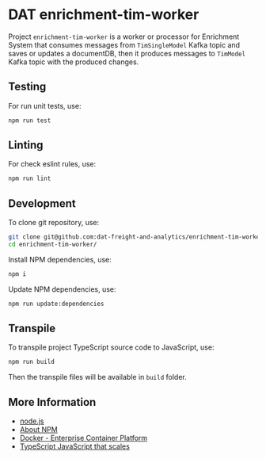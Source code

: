 # DAT enrichment-tim-worker

Project `enrichment-tim-worker` is a worker or processor for Enrichment System that consumes messages from `TimSingleModel` Kafka topic and saves or updates a documentDB, then it produces messages to `TimModel` Kafka topic with the produced changes.

## Testing

For run unit tests, use:

```sh
npm run test
```

## Linting

For check eslint rules, use:

```sh
npm run lint
```

## Development

To clone git repository, use:

```sh
git clone git@github.com:dat-freight-and-analytics/enrichment-tim-worker.git
cd enrichment-tim-worker/
```

Install NPM dependencies, use:

```sh
npm i
```

Update NPM dependencies, use:

```sh
npm run update:dependencies
```

## Transpile

To transpile project TypeScript source code to JavaScript, use:

```sh
npm run build

```

Then the transpile files will be available in `build` folder.

## More Information

- [node.js](https://nodejs.org/en/about/)
- [About NPM](https://www.npmjs.com/about)
- [Docker - Enterprise Container Platform](https://www.docker.com/why-docker)
- [TypeScript JavaScript that scales](http://www.typescriptlang.org/)
